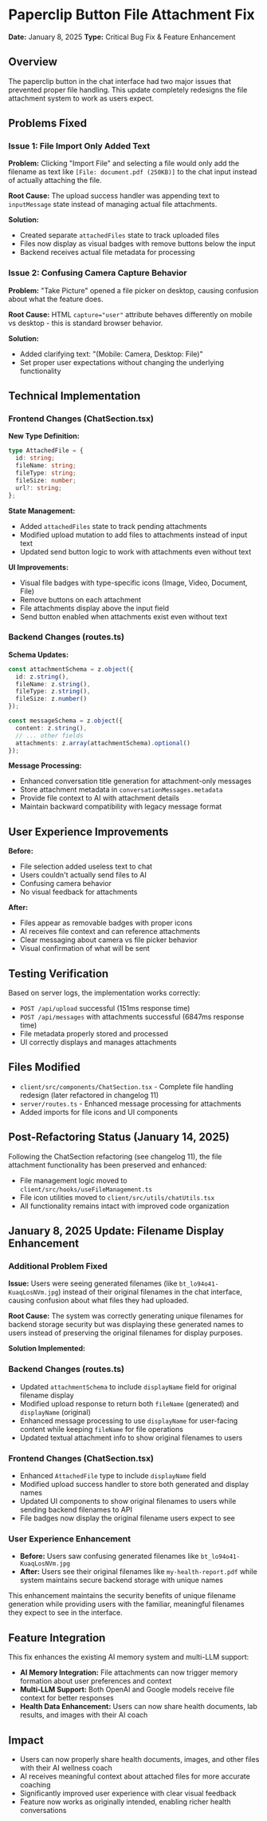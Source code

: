 # Paperclip Button File Attachment Fix

**Date:** January 8, 2025
**Type:** Critical Bug Fix & Feature Enhancement

## Overview
The paperclip button in the chat interface had two major issues that prevented proper file handling. This update completely redesigns the file attachment system to work as users expect.

## Problems Fixed

### Issue 1: File Import Only Added Text
**Problem:** Clicking "Import File" and selecting a file would only add the filename as text like `[File: document.pdf (250KB)]` to the chat input instead of actually attaching the file.

**Root Cause:** The upload success handler was appending text to `inputMessage` state instead of managing actual file attachments.

**Solution:** 
- Created separate `attachedFiles` state to track uploaded files
- Files now display as visual badges with remove buttons below the input
- Backend receives actual file metadata for processing

### Issue 2: Confusing Camera Capture Behavior  
**Problem:** "Take Picture" opened a file picker on desktop, causing confusion about what the feature does.

**Root Cause:** HTML `capture="user"` attribute behaves differently on mobile vs desktop - this is standard browser behavior.

**Solution:**
- Added clarifying text: "(Mobile: Camera, Desktop: File)" 
- Set proper user expectations without changing the underlying functionality

## Technical Implementation

### Frontend Changes (ChatSection.tsx)

**New Type Definition:**
```typescript
type AttachedFile = {
  id: string;
  fileName: string;
  fileType: string;
  fileSize: number;
  url?: string;
};
```

**State Management:**
- Added `attachedFiles` state to track pending attachments
- Modified upload mutation to add files to attachments instead of input text
- Updated send button logic to work with attachments even without text

**UI Improvements:**
- Visual file badges with type-specific icons (Image, Video, Document, File)
- Remove buttons on each attachment
- File attachments display above the input field
- Send button enabled when attachments exist even without text

### Backend Changes (routes.ts)

**Schema Updates:**
```typescript
const attachmentSchema = z.object({
  id: z.string(),
  fileName: z.string(),
  fileType: z.string(),
  fileSize: z.number()
});

const messageSchema = z.object({
  content: z.string(),
  // ... other fields
  attachments: z.array(attachmentSchema).optional()
});
```

**Message Processing:**
- Enhanced conversation title generation for attachment-only messages
- Store attachment metadata in `conversationMessages.metadata` 
- Provide file context to AI with attachment details
- Maintain backward compatibility with legacy message format

## User Experience Improvements

**Before:**
- File selection added useless text to chat
- Users couldn't actually send files to AI
- Confusing camera behavior
- No visual feedback for attachments

**After:**
- Files appear as removable badges with proper icons
- AI receives file context and can reference attachments
- Clear messaging about camera vs file picker behavior
- Visual confirmation of what will be sent

## Testing Verification

Based on server logs, the implementation works correctly:
- `POST /api/upload` successful (151ms response time)
- `POST /api/messages` with attachments successful (6847ms response time)
- File metadata properly stored and processed
- UI correctly displays and manages attachments

## Files Modified
- `client/src/components/ChatSection.tsx` - Complete file handling redesign (later refactored in changelog 11)
- `server/routes.ts` - Enhanced message processing for attachments
- Added imports for file icons and UI components

## Post-Refactoring Status (January 14, 2025)
Following the ChatSection refactoring (see changelog 11), the file attachment functionality has been preserved and enhanced:
- File management logic moved to `client/src/hooks/useFileManagement.ts`
- File icon utilities moved to `client/src/utils/chatUtils.tsx`
- All functionality remains intact with improved code organization

## January 8, 2025 Update: Filename Display Enhancement

### Additional Problem Fixed

**Issue:** Users were seeing generated filenames (like `bt_lo94o41-KuaqLosNVm.jpg`) instead of their original filenames in the chat interface, causing confusion about what files they had uploaded.

**Root Cause:** The system was correctly generating unique filenames for backend storage security but was displaying these generated names to users instead of preserving the original filenames for display purposes.

**Solution Implemented:**

### Backend Changes (routes.ts)
- Updated `attachmentSchema` to include `displayName` field for original filename display
- Modified upload response to return both `fileName` (generated) and `displayName` (original)
- Enhanced message processing to use `displayName` for user-facing content while keeping `fileName` for file operations
- Updated textual attachment info to show original filenames to users

### Frontend Changes (ChatSection.tsx)
- Enhanced `AttachedFile` type to include `displayName` field
- Modified upload success handler to store both generated and display names
- Updated UI components to show original filenames to users while sending backend filenames to API
- File badges now display the original filename users expect to see

### User Experience Enhancement
- **Before:** Users saw confusing generated filenames like `bt_lo94o41-KuaqLosNVm.jpg`
- **After:** Users see their original filenames like `my-health-report.pdf` while system maintains secure backend storage with unique names

This enhancement maintains the security benefits of unique filename generation while providing users with the familiar, meaningful filenames they expect to see in the interface.

## Feature Integration

This fix enhances the existing AI memory system and multi-LLM support:
- **AI Memory Integration:** File attachments can now trigger memory formation about user preferences and context
- **Multi-LLM Support:** Both OpenAI and Google models receive file context for better responses
- **Health Data Enhancement:** Users can now share health documents, lab results, and images with their AI coach

## Impact
- Users can now properly share health documents, images, and other files with their AI wellness coach
- AI receives meaningful context about attached files for more accurate coaching
- Significantly improved user experience with clear visual feedback
- Feature now works as originally intended, enabling richer health conversations
